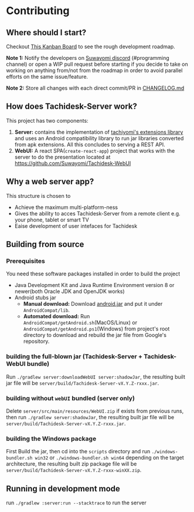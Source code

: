 # Contributing
## Where should I start?
Checkout [This Kanban Board](https://github.com/Suwayomi/Tachidesk/projects/1) to see the rough development roadmap.

**Note 1:** Notify the developers on [Suwayomi discord](https://discord.gg/DDZdqZWaHA) (#programming channel) or open a WIP pull request before starting if you decide to take on working on anything from/not from the roadmap in order to avoid parallel efforts on the same issue/feature.

**Note 2:** Store all changes with each direct commit/PR in [CHANGELOG.md](./CHANGELOG.md)

## How does Tachidesk-Server work?
This project has two components: 
1. **Server:** contains the implementation of [tachiyomi's extensions library](https://github.com/tachiyomiorg/extensions-lib) and uses an Android compatibility library to run jar libraries converted from apk extensions. All this concludes to serving a REST API.
2. **WebUI:** A react SPA(`create-react-app`) project that works with the server to do the presentation located at https://github.com/Suwayomi/Tachidesk-WebUI

## Why a web server app?
This structure is chosen to
- Achieve the maximum multi-platform-ness
- Gives the ability to acces Tachidesk-Server from a remote client e.g. your phone, tablet or smart TV
- Eaise development of user intefaces for Tachidesk

## Building from source
### Prerequisites
You need these software packages installed in order to build the project

- Java Development Kit and Java Runtime Environment version 8 or newer(both Oracle JDK and OpenJDK works)
- Android stubs jar
    - **Manual download:** Download [android.jar](https://raw.githubusercontent.com/Suwayomi/Tachidesk/android-jar/android.jar) and put it under `AndroidCompat/lib`.
    - **Automated download:** Run `AndroidCompat/getAndroid.sh`(MacOS/Linux) or `AndroidCompat/getAndroid.ps1`(Windows) from project's root directory to download and rebuild the jar file from Google's repository.

### building the full-blown jar (Tachidesk-Server + Tachidesk-WebUI bundle)
Run `./gradlew server:downloadWebUI server:shadowJar`, the resulting built jar file will be `server/build/Tachidesk-Server-vX.Y.Z-rxxx.jar`.

### building without `webUI` bundled (server only)
Delete `server/src/main/resources/WebUI.zip` if exists from previous runs, then run `./gradlew server:shadowJar`, the resulting built jar file will be `server/build/Tachidesk-Server-vX.Y.Z-rxxx.jar`.

### building the Windows package
First Build the jar, then cd into the `scripts` directory and run `./windows-bundler.sh win32` or `./windows-bundler.sh win64` depending on the target architecture, the resulting built zip package file will be `server/build/Tachidesk-Server-vX.Y.Z-rxxx-winXX.zip`.

## Running in development mode
run `./gradlew :server:run --stacktrace` to run the server
